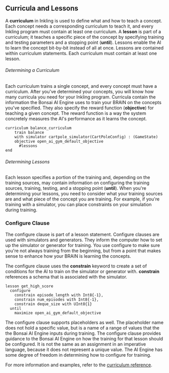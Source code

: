 ## Curricula and Lessons

A **curriculum** in Inkling is used to define what and how to teach a concept. Each concept needs a corresponding curriculum to teach it, and every Inkling program must contain at least one curriculum. A **lesson** is part of a curriculum; it teaches a specific piece of the concept by specifying training and testing parameters and a stopping point (**until**). Lessons enable the AI to learn the concept bit-by-bit instead of all at once. Lessons are contained within curriculum statements. Each curriculum must contain at least one lesson.

###### Determining a Curriculum

Each curriculum trains a single concept, and every concept must have a curriculum. After you've determined your concepts, you will know how many curricula you need for your Inkling program. Curricula contain the information the Bonsai AI Engine uses to train your BRAIN on the concepts you've specified. They also specify the reward function (**objective**) for teaching a given concept. The reward function is a way the system concretely measures the AI's performance as it learns the concept.

```inkling
curriculum balance_curriculum
    train balance
    with simulator cartpole_simulator(CartPoleConfig) : (GameState)
    objective open_ai_gym_default_objective
      #lessons
end
```

###### Determining Lessons

Each lesson specifies a portion of the training and, depending on the training sources, may contain information on configuring the training sources, training, testing, and a stopping point (**until**). When you're determining your lessons, you need to consider what your training sources are and what piece of the concept you are training. For example, if you're training with a simulator, you can place constraints on your simulation during training.

### Configure Clause

The configure clause is part of a lesson statement. Configure clauses are used with simulators and generators. They inform the computer how to set up the simulator or generator for training. You use configure to make sure you're not always training from the beginning, but from a point that makes sense to enhance how your BRAIN is learning the concepts.

The configure clause uses the **constrain** keyword to create a set of conditions for the AI to train on the simulator or generator with. **constrain** references a schema that is associated with the simulator.

```inkling
lesson get_high_score
  configure
    constrain episode_length with Int8{-1},
    constrain num_episodes with Int8{-1},
    constrain deque_size with UInt8{1}
  until
    maximize open_ai_gym_default_objective
```

The configure clause supports placeholders as well. The placeholder name does not hold a specific value, but is a name of a range of values that the the Bonsai AI Engine inputs during training. The configure clause provides guidance to the Bonsai AI Engine on how the training for that lesson should be configured. It is not the same as an assignment in an imperative language, because it does not represent a unique value. The AI Engine has some degree of freedom in determining how to configure for training.

For more information and examples, refer to the [curriculum reference][1].

[1]: #curriculum
